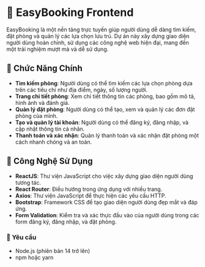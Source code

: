 # 🌟 EasyBooking Frontend

EasyBooking là một nền tảng trực tuyến giúp người dùng dễ dàng tìm kiếm, đặt phòng và quản lý các lựa chọn lưu trú. Dự án này xây dựng giao diện người dùng hoàn chỉnh, sử dụng các công nghệ web hiện đại, mang đến một trải nghiệm mượt mà và dễ sử dụng.

## 🚀 Chức Năng Chính

- **Tìm kiếm phòng**: Người dùng có thể tìm kiếm các lựa chọn phòng dựa trên các tiêu chí như địa điểm, ngày, số lượng người.
- **Trang chi tiết phòng**: Xem chi tiết thông tin các phòng, bao gồm mô tả, hình ảnh và đánh giá.
- **Quản lý đặt phòng**: Người dùng có thể tạo, xem và quản lý các đơn đặt phòng của mình.
- **Tạo và quản lý tài khoản**: Người dùng có thể đăng ký, đăng nhập, và cập nhật thông tin cá nhân.
- **Thanh toán và xác nhận**: Quản lý thanh toán và xác nhận đặt phòng một cách nhanh chóng và an toàn.

## 🧪 Công Nghệ Sử Dụng

- **ReactJS**: Thư viện JavaScript cho việc xây dựng giao diện người dùng tương tác.
- **React Router**: Điều hướng trong ứng dụng với nhiều trang.
- **Axios**: Thư viện JavaScript để thực hiện các yêu cầu HTTP.
- **Bootstrap**: Framework CSS để tạo giao diện người dùng đẹp mắt và đáp ứng.
- **Form Validation**: Kiểm tra và xác thực đầu vào của người dùng trong các form đăng ký, đăng nhập, và đặt phòng.

### 🔧 Yêu cầu
- Node.js (phiên bản 14 trở lên)
- npm hoặc yarn
